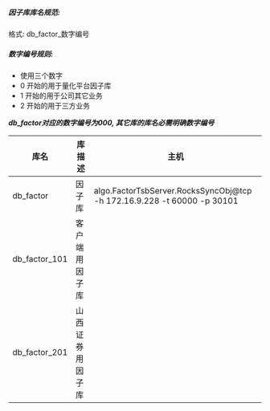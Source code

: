 ##### 因子库库名规范:
格式: db_factor_数字编号

##### 数字编号规则:
* 使用三个数字
* 0 开始的用于量化平台因子库
* 1 开始的用于公司其它业务
* 2 开始的用于三方业务

***db_factor对应的数字编号为000, 其它库的库名必需明确数字编号***

|库名|库描述|主机|
|---|---|---|
|db_factor|因子库|algo.FactorTsbServer.RocksSyncObj@tcp -h 172.16.9.228 -t 60000 -p 30101|
|db_factor_101|客户端用因子库||
|db_factor_201|山西证券用因子库||